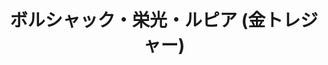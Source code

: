 ---
layout: ../../layouts/goodsLayout.astro
title: ボルシャック・栄光・ルピア (金トレジャー)
text: 栄光ルピア金トレジャー版
thumbnail: "/09_ecsite/images/eikourupia.jpg"
subpic1: "/09_ecsite/images/eikourupia.jpg"
subpic2: "/09_ecsite/images/dm-ura.jpg"
subpic3: "/09_ecsite/images/dm-ura.jpg"
kinds: eikourupia
price: 4000円
state: 売り切れ
id: 4710158-2
colors: 赤色
---